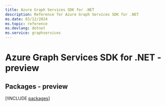```yaml
---
title: Azure Graph Services SDK for .NET
description: Reference for Azure Graph Services SDK for .NET
ms.date: 03/12/2024
ms.topic: reference
ms.devlang: dotnet
ms.service: graphservices
---
```

# Azure Graph Services SDK for .NET - preview
## Packages - preview
[!INCLUDE [packages](graph-services-index.md)]
